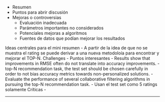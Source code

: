 - Resumen
- Puntos para abrir discusión
- Mejoras o controversias
    - Evaluación inadecuada
    - Parámetros importantes no considerados
    - Potenciales mejoras a algoritmos
    - Fuentes de datos que podían mejorar los resultados

Ideas centrales para el mini resumen
    - A partir de la idea de que no se muestra el rating se puede derivar a una nueva metodoloía para encontrar y mejorar el TOP-N.
Challenges
    - 
Puntos interesantes
    - Results show that improvements in RMSE often do not translate into accuracy improvements.
    - top-N recommendation task, the test set should be chosen carefully in order to not bias accuracy metrics towards non-personalized solutions.
    - Evaluate the performance of several collaborative filtering algorithms in pursuing the top-N recommendation task.
    - Usan el test set como 5 ratings solamente
Críticas
    -

---